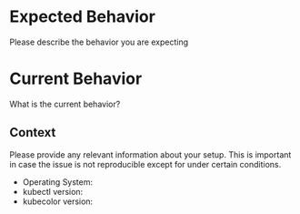 <!--  Thanks for submitting an issue!
Before submit, please be aware of below things:

* kubecolor is still being actively developed. Your issue might be fixed in the latest version kubecolor. Before submitting the issue, run `$ go install github.com/kubecolor/kubecolor@latest` to update kubecolor and make sure the issue can be reproduced even if you are using the latest one.

* Because kubecolor internally calls kubectl command, kubectl whose version is unsupported is unsupported by kubecolor as well. Make sure your kubectl is officially supported version. Ref: https://kubernetes.io/docs/setup/release/version-skew-policy/

* If you think the output of kubecolor is strange, please give us following information:
  - Screenshot of "kubectl" output
  - Screenshot of "kubecolor" output
  - What's the issue and what you expect
  - Shell info (bash/zsh/fish etc, its version)
-->

# Expected Behavior

Please describe the behavior you are expecting

# Current Behavior

What is the current behavior?

## Context

Please provide any relevant information about your setup. This is important in case the issue is not reproducible except for under certain conditions.

* Operating System:
* kubectl version:
* kubecolor version:
